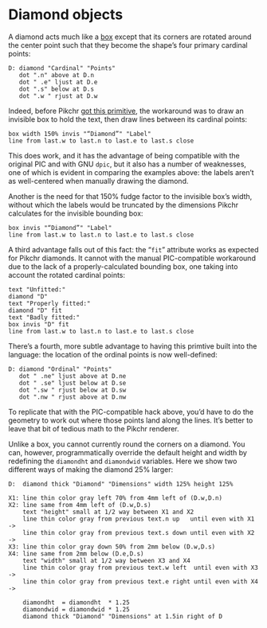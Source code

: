 # Diamond objects

A diamond acts much like a [box](./boxobj.md) except that its corners
are rotated around the center point such that they become the shape’s
four primary cardinal points:

~~~~ pikchr indent toggle
D: diamond "Cardinal" "Points"
   dot ".n" above at D.n
   dot " .e" ljust at D.e
   dot ".s" below at D.s
   dot ".w " rjust at D.w
~~~~

Indeed, before Pikchr [got this primitive](/info/36751abee2), the
workaround was to draw an invisible box to hold the text, then draw
lines between its cardinal points:

~~~~ pikchr indent toggle
box width 150% invis "“Diamond”" "Label"
line from last.w to last.n to last.e to last.s close
~~~~

This does work, and it has the advantage of being compatible with the
original PIC and with GNU `dpic`, but it also has a number of
weaknesses, one of which is evident in comparing the examples above: the
labels aren’t as well-centered when manually drawing the diamond.

Another is the need for that 150% fudge factor to the invisible box’s
width, without which the labels would be truncated by the dimensions
Pikchr calculates for the invisible bounding box:

~~~~ pikchr indent toggle
box invis "“Diamond”" "Label"
line from last.w to last.n to last.e to last.s close
~~~~

A third advantage falls out of this fact: the “`fit`” attribute works as
expected for Pikchr diamonds. It cannot with the manual PIC-compatible
workaround due to the lack of a properly-calculated bounding box, one taking
into account the rotated cardinal points:

~~~~ pikchr indent toggle
text "Unfitted:"
diamond "D"
text "Properly fitted:"
diamond "D" fit
text "Badly fitted:"
box invis "D" fit
line from last.w to last.n to last.e to last.s close
~~~~

There’s a fourth, more subtle advantage to having this primtive built
into the language: the location of the ordinal points is now
well-defined:

~~~~ pikchr indent toggle
D: diamond "Ordinal" "Points"
   dot " .ne" ljust above at D.ne
   dot " .se" ljust below at D.se
   dot ".sw " rjust below at D.sw
   dot ".nw " rjust above at D.nw
~~~~

To replicate that with the PIC-compatible hack above, you’d have to do
the geometry to work out where those points land along the lines. It’s
better to leave that bit of tedious math to the Pikchr renderer.

Unlike a box, you cannot currently round the corners on a diamond. You
can, however, programmatically override the default height and width
by redefining the `diamondht` and `diamondwid` variables. Here we show
two different ways of making the diamond 25% larger:

~~~~ pikchr indent toggle
D:  diamond thick "Diamond" "Dimensions" width 125% height 125%

X1: line thin color gray left 70% from 4mm left of (D.w,D.n)
X2: line same from 4mm left of (D.w,D.s)
    text "height" small at 1/2 way between X1 and X2
    line thin color gray from previous text.n up   until even with X1 ->
    line thin color gray from previous text.s down until even with X2 ->
X3: line thin color gray down 50% from 2mm below (D.w,D.s)
X4: line same from 2mm below (D.e,D.s)
    text "width" small at 1/2 way between X3 and X4
    line thin color gray from previous text.w left  until even with X3 ->
    line thin color gray from previous text.e right until even with X4 ->

    diamondht  = diamondht  * 1.25
    diamondwid = diamondwid * 1.25
    diamond thick "Diamond" "Dimensions" at 1.5in right of D
~~~~
